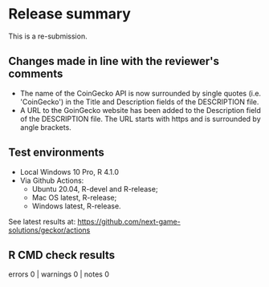 # Release summary

This is a re-submission.

## Changes made in line with the reviewer's comments

* The name of the CoinGecko API is now surrounded by single quotes (i.e. 'CoinGecko') in the Title and Description fields of the DESCRIPTION file.
* A URL to the GoinGecko website has been added to the Description field of the DESCRIPTION file. The URL starts with https and is surrounded by angle brackets.


## Test environments

* Local Windows 10 Pro, R 4.1.0
* Via Github Actions:
  * Ubuntu 20.04, R-devel and R-release;
  * Mac OS latest, R-release;
  * Windows latest, R-release.
  
See latest results at: https://github.com/next-game-solutions/geckor/actions

## R CMD check results
errors 0 | warnings 0 | notes 0

